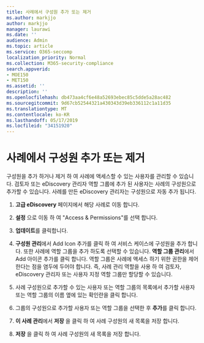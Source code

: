 ```yaml
---
title: 사례에서 구성원 추가 또는 제거
ms.author: markjjo
author: markjjo
manager: laurawi
ms.date: ''
audience: Admin
ms.topic: article
ms.service: O365-seccomp
localization_priority: Normal
ms.collection: M365-security-compliance
search.appverid:
- MOE150
- MET150
ms.assetid: ''
description: ''
ms.openlocfilehash: db473aa4cf6e48a52693ebec85c5dde5a28ac482
ms.sourcegitcommit: 9d67cb52544321a430343d39eb336112c1a11d35
ms.translationtype: MT
ms.contentlocale: ko-KR
ms.lasthandoff: 05/17/2019
ms.locfileid: "34151920"
---
```

# <a name="add-or-remove-members-from-a-case"></a>사례에서 구성원 추가 또는 제거

구성원을 추가 하거나 제거 하 여 사례에 액세스할 수 있는 사용자를 관리할 수 있습니다. 검토자 또는 eDiscovery 관리자 역할 그룹에 추가 된 사용자는 사례의 구성원으로 추가할 수 있습니다. 사례를 만든 eDiscovery 관리자는 구성원으로 자동 추가 됩니다.

1. **고급 eDiscovery** 페이지에서 해당 사례로 이동 합니다.

2. **설정** 으로 이동 하 여 "Access & Permissions"를 선택 합니다.
 
3. **업데이트**를 클릭합니다.
 
4. **구성원 관리**에서 Add Icon 추가를 클릭 하 여 서비스 케이스에 구성원을 추가 합니다. 또한 사례에 역할 그룹을 추가 하도록 선택할 수 있습니다. **역할 그룹 관리**에서 Add 아이콘 추가를 클릭 합니다. 
    역할 그룹은 사례에 액세스 하기 위한 권한을 제어 한다는 점을 염두에 두어야 합니다. 즉, 사례 관리 역할을 사용 하 여 검토자, eDiscovery 관리자 또는 사용자 지정 역할 그룹만 할당할 수 있습니다.
 
5. 사례 구성원으로 추가할 수 있는 사용자 또는 역할 그룹의 목록에서 추가할 사용자 또는 역할 그룹의 이름 옆에 있는 확인란을 클릭 합니다.

6. 그룹의 구성원으로 추가할 사용자 또는 역할 그룹을 선택한 후 **추가**를 클릭 합니다.

7. **이 사례 관리**에서 **저장** 을 클릭 하 여 사례 구성원의 새 목록을 저장 합니다.

8. **저장** 을 클릭 하 여 사례 구성원의 새 목록을 저장 합니다.
